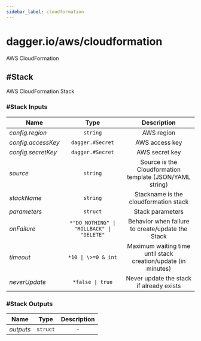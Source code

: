```yaml
---
sidebar_label: cloudformation
---
```


# dagger.io/aws/cloudformation

AWS CloudFormation

## #Stack

AWS CloudFormation Stack

### #Stack Inputs

| Name                 | Type                                         | Description                                                     |
| -------------        |:-------------:                               |:-------------:                                                  |
|*config.region*       | `string`                                     |AWS region                                                       |
|*config.accessKey*    | `dagger.#Secret`                             |AWS access key                                                   |
|*config.secretKey*    | `dagger.#Secret`                             |AWS secret key                                                   |
|*source*              | `string`                                     |Source is the Cloudformation template (JSON/YAML string)         |
|*stackName*           | `string`                                     |Stackname is the cloudformation stack                            |
|*parameters*          | `struct`                                     |Stack parameters                                                 |
|*onFailure*           | `*"DO_NOTHING" \| "ROLLBACK" \| "DELETE"`    |Behavior when failure to create/update the Stack                 |
|*timeout*             | `*10 \| \>=0 & int`                          |Maximum waiting time until stack creation/update (in minutes)    |
|*neverUpdate*         | `*false \| true`                             |Never update the stack if already exists                         |

### #Stack Outputs

| Name             | Type              | Description        |
| -------------    |:-------------:    |:-------------:     |
|*outputs*         | `struct`          |-                   |
